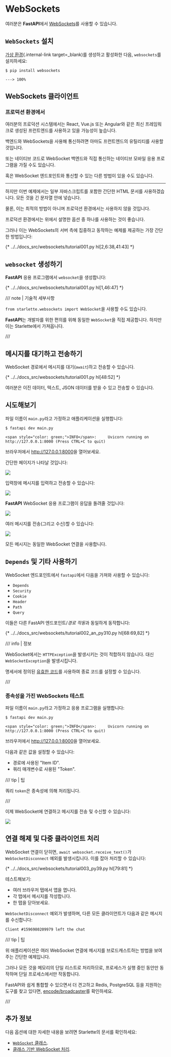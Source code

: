 # WebSockets

여러분은 **FastAPI**에서 <a href="https://developer.mozilla.org/en-US/docs/Web/API/WebSockets_API" class="external-link" target="_blank">WebSockets</a>를 사용할 수 있습니다.

## `WebSockets` 설치

[가상 환경](../virtual-environments.md){.internal-link target=_blank)를 생성하고 활성화한 다음, `websockets`를 설치하세요:

<div class="termy">

```console
$ pip install websockets

---> 100%
```

</div>

## WebSockets 클라이언트

### 프로덕션 환경에서

여러분의 프로덕션 시스템에서는 React, Vue.js 또는 Angular와 같은 최신 프레임워크로 생성된 프런트엔드를 사용하고 있을 가능성이 높습니다.

백엔드와 WebSockets을 사용해 통신하려면 아마도 프런트엔드의 유틸리티를 사용할 것입니다.

또는 네이티브 코드로 WebSocket 백엔드와 직접 통신하는 네이티브 모바일 응용 프로그램을 가질 수도 있습니다.

혹은 WebSocket 엔드포인트와 통신할 수 있는 다른 방법이 있을 수도 있습니다.

---

하지만 이번 예제에서는 일부 자바스크립트를 포함한 간단한 HTML 문서를 사용하겠습니다. 모든 것을 긴 문자열 안에 넣습니다.

물론, 이는 최적의 방법이 아니며 프로덕션 환경에서는 사용하지 않을 것입니다.

프로덕션 환경에서는 위에서 설명한 옵션 중 하나를 사용하는 것이 좋습니다.

그러나 이는 WebSockets의 서버 측에 집중하고 동작하는 예제를 제공하는 가장 간단한 방법입니다:

{* ../../docs_src/websockets/tutorial001.py hl[2,6:38,41:43] *}

## `websocket` 생성하기

**FastAPI** 응용 프로그램에서 `websocket`을 생성합니다:

{* ../../docs_src/websockets/tutorial001.py hl[1,46:47] *}

/// note | 기술적 세부사항

`from starlette.websockets import WebSocket`을 사용할 수도 있습니다.

**FastAPI**는 개발자를 위한 편의를 위해 동일한 `WebSocket`을 직접 제공합니다. 하지만 이는 Starlette에서 가져옵니다.

///

## 메시지를 대기하고 전송하기

WebSocket 경로에서 메시지를 대기(`await`)하고 전송할 수 있습니다.

{* ../../docs_src/websockets/tutorial001.py hl[48:52] *}

여러분은 이진 데이터, 텍스트, JSON 데이터를 받을 수 있고 전송할 수 있습니다.

## 시도해보기

파일 이름이 `main.py`라고 가정하고 애플리케이션을 실행합니다:

<div class="termy">

```console
$ fastapi dev main.py

<span style="color: green;">INFO</span>:     Uvicorn running on http://127.0.0.1:8000 (Press CTRL+C to quit)
```

</div>

브라우저에서 <a href="http://127.0.0.1:8000" class="external-link" target="_blank">http://127.0.0.1:8000</a>을 열어보세요.

간단한 페이지가 나타날 것입니다:

<img src="/img/tutorial/websockets/image01.png">

입력창에 메시지를 입력하고 전송할 수 있습니다:

<img src="/img/tutorial/websockets/image02.png">

**FastAPI** WebSocket 응용 프로그램이 응답을 돌려줄 것입니다:

<img src="/img/tutorial/websockets/image03.png">

여러 메시지를 전송(그리고 수신)할 수 있습니다:

<img src="/img/tutorial/websockets/image04.png">

모든 메시지는 동일한 WebSocket 연결을 사용합니다.

## `Depends` 및 기타 사용하기

WebSocket 엔드포인트에서 `fastapi`에서 다음을 가져와 사용할 수 있습니다:

* `Depends`
* `Security`
* `Cookie`
* `Header`
* `Path`
* `Query`

이들은 다른 FastAPI 엔드포인트/*경로 작동*과 동일하게 동작합니다:

{* ../../docs_src/websockets/tutorial002_an_py310.py hl[68:69,82] *}

/// info | 정보

WebSocket에서는 `HTTPException`을 발생시키는 것이 적합하지 않습니다. 대신 `WebSocketException`을 발생시킵니다.

명세서에 정의된 <a href="https://tools.ietf.org/html/rfc6455#section-7.4.1" class="external-link" target="_blank">유효한 코드</a>를 사용하여 종료 코드를 설정할 수 있습니다.

///

### 종속성을 가진 WebSockets 테스트

파일 이름이 `main.py`라고 가정하고 응용 프로그램을 실행합니다:

<div class="termy">

```console
$ fastapi dev main.py

<span style="color: green;">INFO</span>:     Uvicorn running on http://127.0.0.1:8000 (Press CTRL+C to quit)
```

</div>

브라우저에서 <a href="http://127.0.0.1:8000" class="external-link" target="_blank">http://127.0.0.1:8000</a>을 열어보세요.

다음과 같은 값을 설정할 수 있습니다:

* 경로에 사용된 "Item ID".
* 쿼리 매개변수로 사용된 "Token".

/// tip | 팁

쿼리 `token`은 종속성에 의해 처리됩니다.

///

이제 WebSocket에 연결하고 메시지를 전송 및 수신할 수 있습니다:

<img src="/img/tutorial/websockets/image05.png">

## 연결 해제 및 다중 클라이언트 처리

WebSocket 연결이 닫히면, `await websocket.receive_text()`가 `WebSocketDisconnect` 예외를 발생시킵니다. 이를 잡아 처리할 수 있습니다:

{* ../../docs_src/websockets/tutorial003_py39.py hl[79:81] *}

테스트해보기:

* 여러 브라우저 탭에서 앱을 엽니다.
* 각 탭에서 메시지를 작성합니다.
* 한 탭을 닫아보세요.

`WebSocketDisconnect` 예외가 발생하며, 다른 모든 클라이언트가 다음과 같은 메시지를 수신합니다:

```
Client #1596980209979 left the chat
```

/// tip | 팁

위 애플리케이션은 여러 WebSocket 연결에 메시지를 브로드캐스트하는 방법을 보여주는 간단한 예제입니다.

그러나 모든 것을 메모리의 단일 리스트로 처리하므로, 프로세스가 실행 중인 동안만 동작하며 단일 프로세스에서만 작동합니다.

FastAPI와 쉽게 통합할 수 있으면서 더 견고하고 Redis, PostgreSQL 등을 지원하는 도구를 찾고 있다면, <a href="https://github.com/encode/broadcaster" class="external-link" target="_blank">encode/broadcaster</a>를 확인하세요.

///

## 추가 정보

다음 옵션에 대한 자세한 내용을 보려면 Starlette의 문서를 확인하세요:

* <a href="https://www.starlette.io/websockets/" class="external-link" target="_blank">`WebSocket` 클래스</a>.
* <a href="https://www.starlette.io/endpoints/#websocketendpoint" class="external-link" target="_blank">클래스 기반 WebSocket 처리</a>.
